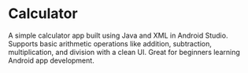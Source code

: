 # Calculator
A simple calculator app built using Java and XML in Android Studio. Supports basic arithmetic operations like addition, subtraction, multiplication, and division with a clean UI. Great for beginners learning Android app development.
